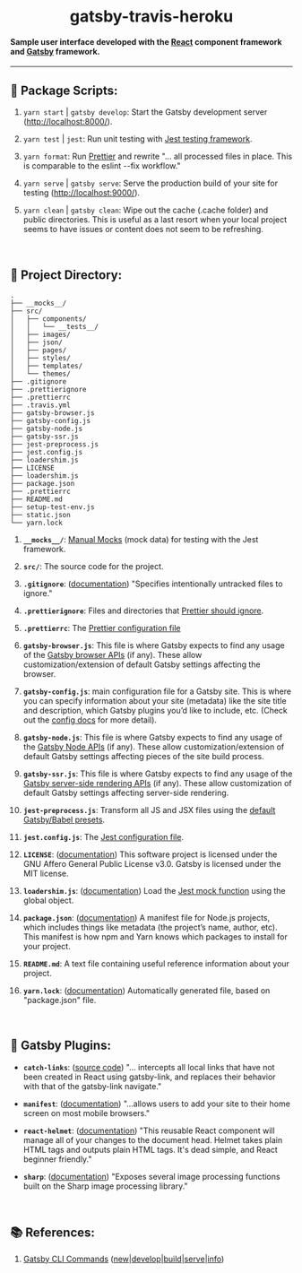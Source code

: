<h1 align="center">
  gatsby-travis-heroku
</h1>
<h4>
  Sample user interface developed with the <a href="https://reactjs.org/" title="React – A JavaScript library for building user interfaces" target="_blank" rel="noopener noreferrer">React</a> component framework and <a href="https://www.gatsbyjs.org/" title="''Fast in every way that matters: Gatsby is a free and open source framework based on React that helps developers build blazing fast websites and apps''">Gatsby</a> framework.
</h4>

<hr>

## 📜 Package Scripts:

1. ```yarn start``` | ```gatsby develop```: Start the Gatsby development server ([http://localhost:8000/](http://localhost:8000/)).

1. ```yarn test``` | ```jest```: Run unit testing with [Jest testing framework](https://jestjs.io/ "''Jest is a delightful JavaScript Testing Framework with a focus on simplicity.  It works with projects using: Babel, TypeScript, Node, React, Angular, Vue and more!''").

1. ```yarn format```: Run [Prettier](https://prettier.io/ "''An opinionated code formatter'', ''Supports many languages'', ''Integrates with most editors''") and rewrite "... all processed files in place. This is comparable to the eslint --fix workflow."

1. ```yarn serve``` | ```gatsby serve```: Serve the production build of your site for testing ([http://localhost:9000/](http://localhost:9000/)).

1. ```yarn clean``` | ```gatsby clean```: Wipe out the cache (.cache folder) and public directories.  This is useful as a last resort when your local project seems to have issues or content does not seem to be refreshing.

<br>

## 💾 Project Directory:

    .
    ├── __mocks__/
    ├── src/
    │   ├── components/
    │   │   └── __tests__/
    │   ├── images/
    │   ├── json/
    │   ├── pages/
    │   ├── styles/
    │   ├── templates/
    │   └── themes/
    ├── .gitignore
    ├── .prettierignore
    ├── .prettierrc
    ├── .travis.yml
    ├── gatsby-browser.js
    ├── gatsby-config.js
    ├── gatsby-node.js
    ├── gatsby-ssr.js
    ├── jest-preprocess.js
    ├── jest.config.js
    ├── loadershim.js
    ├── LICENSE
    ├── loadershim.js
    ├── package.json
    ├── .prettierrc
    ├── README.md
    ├── setup-test-env.js
    ├── static.json
    └── yarn.lock


1. **`__mocks__/`**: [Manual Mocks](https://jestjs.io/docs/en/manual-mocks.html "\"Manual mocks are used to stub out functionality with mock data. For example, instead of accessing a remote resource like a website or a database, you might want to create a manual mock that allows you to use fake data. This ensures your tests will be fast and not flaky.\"") (mock data) for testing with the Jest framework.

1. **`src/`**: The source code for the project.

1. **`.gitignore`**: ([documentation](https://git-scm.com/docs/gitignore "\"A gitignore file specifies intentionally untracked files that Git should ignore. Files already tracked by Git are not affected; see the NOTES below for details.\"")) "Specifies intentionally untracked files to ignore."

1. **`.prettierignore`**: Files and directories that [Prettier should ignore](https://prettier.io/docs/en/ignore.html "\"Prettier offers an escape hatch to ignore a block of code or prevent entire files from being formatted.  To exclude files from formatting, add entries to a .prettierignore file in the project root or set the --ignore-path CLI option.  .prettierignore uses gitignore syntax.\"").

1. **`.prettierrc`**: The [Prettier configuration file](https://prettier.io/docs/en/configuration.html)

1. **`gatsby-browser.js`**: This file is where Gatsby expects to find any usage of the [Gatsby browser APIs](https://www.gatsbyjs.org/docs/browser-apis/) (if any). These allow customization/extension of default Gatsby settings affecting the browser.

1. **`gatsby-config.js`**: main configuration file for a Gatsby site. This is where you can specify information about your site (metadata) like the site title and description, which Gatsby plugins you’d like to include, etc. (Check out the [config docs](https://www.gatsbyjs.org/docs/gatsby-config/) for more detail).

1. **`gatsby-node.js`**: This file is where Gatsby expects to find any usage of the [Gatsby Node APIs](https://www.gatsbyjs.org/docs/node-apis/) (if any). These allow customization/extension of default Gatsby settings affecting pieces of the site build process.

1. **`gatsby-ssr.js`**: This file is where Gatsby expects to find any usage of the [Gatsby server-side rendering APIs](https://www.gatsbyjs.org/docs/ssr-apis/) (if any). These allow customization of default Gatsby settings affecting server-side rendering.

1. **`jest-preprocess.js`**: Transform all JS and JSX files using the [default Gatsby/Babel presets](https://github.com/gatsbyjs/gatsby/tree/master/packages/babel-preset-gatsby "\"Gatsby uses the phenomenal project Babel to enable support for writing modern JavaScript — while still supporting older browsers. This package contains the default Babel setup for all Gatsby projects.\"").

1. **`jest.config.js`**: The [Jest configuration file](https://jestjs.io/docs/en/configuration.html).

1. **`LICENSE`**: ([documentation](https://choosealicense.com/licenses/)) This software project is licensed under the GNU Affero General Public License v3.0.  Gatsby is licensed under the MIT license.

1. **`loadershim.js`**: ([documentation](https://www.gatsbyjs.org/docs/unit-testing/#2-creating-a-configuration-file-for-jest)) Load the [Jest mock function](https://jestjs.io/docs/en/mock-functions.html "\"Mock functions allow you to test the links between code by erasing the actual implementation of a function, capturing calls to the function (and the parameters passed in those calls), capturing instances of constructor functions when instantiated with new, and allowing test-time configuration of return values.\"") using the global object.

1. **`package.json`**: ([documentation](https://nodejs.dev/the-package-json-guide)) A manifest file for Node.js projects, which includes things like metadata (the project’s name, author, etc). This manifest is how npm and Yarn knows which packages to install for your project.

1. **`README.md`**: A text file containing useful reference information about your project.

1. **`yarn.lock`**: ([documentation](https://classic.yarnpkg.com/en/docs/yarn-lock/)) Automatically generated file, based on "package.json" file.

<br>

## 🔌 Gatsby Plugins:

- **`catch-links`**: ([source code](https://github.com/gatsbyjs/gatsby/tree/master/packages/gatsby-plugin-catch-links)) "... intercepts all local links that have not been created in React using gatsby-link, and replaces their behavior with that of the gatsby-link navigate."

- **`manifest`**: ([documentation](https://www.gatsbyjs.org/packages/gatsby-plugin-manifest/ "\"... provides configuration and icons to the phone.  This plugin provides several features beyond manifest configuration to make your life easier, they are: auto icon generation, favicon support, ...\"")) "...allows users to add your site to their home screen on most mobile browsers."

- **`react-helmet`**: ([documentation](https://www.gatsbyjs.org/packages/gatsby-plugin-react-helmet/ "\"... component which lets you control your document head using their React component.  With this plugin, attributes you add in their component, e.g. title, meta attributes, etc. will get added to the static HTML pages Gatsby builds.\"")) "This reusable React component will manage all of your changes to the document head.  Helmet takes plain HTML tags and outputs plain HTML tags. It's dead simple, and React beginner friendly."

- **`sharp`**: ([documentation](https://www.gatsbyjs.org/packages/gatsby-plugin-sharp/ "\"... a low-level helper plugin generally used by other Gatsby plugins. You generally shouldn’t be using this directly but might find it helpful if doing very custom image processing.\"")) "Exposes several image processing functions built on the Sharp image processing library."

<br>

## 📚 References:

1. [Gatsby CLI Commands](https://www.gatsbyjs.org/docs/gatsby-cli/) ([new](https://www.gatsbyjs.org/docs/gatsby-cli/#new "Create a Gatsby site: gatsby new [<site-name> [<starter-url>]]")|[develop](https://www.gatsbyjs.org/docs/gatsby-cli/#develop "Start the development server: gatsby develop [-H <host>] [-p <port>] [-o] [-S]")|[build](https://www.gatsbyjs.org/docs/gatsby-cli/#build "Compile your application and make it ready for deployment: gatsby build [--prefix-paths] [--no-uglify] [--profile] [--open-tracing-config-file] [--no-color]")|[serve](https://www.gatsbyjs.org/docs/gatsby-cli/#serve "Serve the production build of your site for testing: gatsby serve [-H <host>] [-p <port>] [-o]")|[info](https://www.gatsbyjs.org/docs/gatsby-cli/#info "At the root of a Gatsby site, get helpful environment information which will be required when reporting a bug: gatsby info [-C]"))
